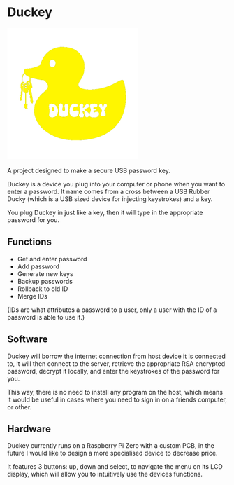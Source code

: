 # Duckey 

![](images/logo_transparent_small.png)

A project designed to make a secure USB password key.

Duckey is a device you plug into your computer or phone when you want to enter a password. It name comes from a cross between a USB Rubber Ducky (which is a USB sized device for injecting keystrokes) and a key.

You plug Duckey in just like a key, then it will type in the appropriate password for you.

## Functions
- Get and enter password
- Add password
- Generate new keys
- Backup passwords
- Rollback to old ID
- Merge IDs

(IDs are what attributes a password to a user, only a user with the ID of a password is able to use it.)

## Software
Duckey will borrow the internet connection from host device it is connected to, it will then connect to the server, retrieve the appropriate RSA encrypted password, decrypt it locally, and enter the keystrokes of the password for you. 

This way, there is no need to install any program on the host, which means it would be useful in cases where you need to sign in on a friends computer, or other.

## Hardware
Duckey currently runs on a Raspberry Pi Zero with a custom PCB, in the future I would like to design a more specialised device to decrease price.

It features 3 buttons: up, down and select, to navigate the menu on its LCD display, which will allow you to intuitively use the devices functions.
 
